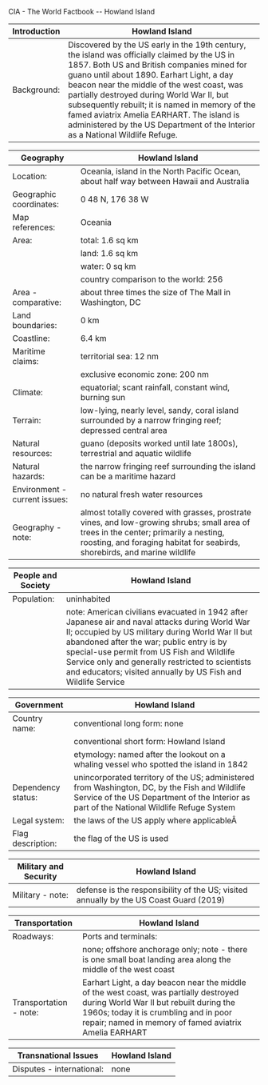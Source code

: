 CIA - The World Factbook -- Howland Island

| Introduction | Howland Island |
| --- | --- |
| Background: | Discovered by the US early in the 19th century, the island was officially claimed by the US in 1857. Both US and British companies mined for guano until about 1890. Earhart Light, a day beacon near the middle of the west coast, was partially destroyed during World War II, but subsequently rebuilt; it is named in memory of the famed aviatrix Amelia EARHART. The island is administered by the US Department of the Interior as a National Wildlife Refuge. |

| Geography | Howland Island |
| --- | --- |
| Location: | Oceania, island in the North Pacific Ocean, about half way between Hawaii and Australia |
| Geographic coordinates: | 0 48 N, 176 38 W |
| Map references: | Oceania |
| Area: | total: 1.6 sq km |
| | land: 1.6 sq km |
| | water: 0 sq km |
| | country comparison to the world: 256 |
| Area - comparative: | about three times the size of The Mall in Washington, DC |
| Land boundaries: | 0 km |
| Coastline: | 6.4 km |
| Maritime claims: | territorial sea: 12 nm |
| | exclusive economic zone: 200 nm |
| Climate: | equatorial; scant rainfall, constant wind, burning sun |
| Terrain: | low-lying, nearly level, sandy, coral island surrounded by a narrow fringing reef; depressed central area |
| Natural resources: | guano (deposits worked until late 1800s), terrestrial and aquatic wildlife |
| Natural hazards: | the narrow fringing reef surrounding the island can be a maritime hazard |
| Environment - current issues: | no natural fresh water resources |
| Geography - note: | almost totally covered with grasses, prostrate vines, and low-growing shrubs; small area of trees in the center; primarily a nesting, roosting, and foraging habitat for seabirds, shorebirds, and marine wildlife |

| People and Society | Howland Island |
| --- | --- |
| Population: | uninhabited |
| | note: American civilians evacuated in 1942 after Japanese air and naval attacks during World War II; occupied by US military during World War II but abandoned after the war; public entry is by special-use permit from US Fish and Wildlife Service only and generally restricted to scientists and educators; visited annually by US Fish and Wildlife Service |

| Government | Howland Island |
| --- | --- |
| Country name: | conventional long form: none |
| | conventional short form: Howland Island |
| | etymology: named after the lookout on a whaling vessel who spotted the island in 1842 |
| Dependency status: | unincorporated territory of the US; administered from Washington, DC, by the Fish and Wildlife Service of the US Department of the Interior as part of the National Wildlife Refuge System |
| Legal system: | the laws of the US apply where applicableÂ  |
| Flag description: | the flag of the US is used |

| Military and Security | Howland Island |
| --- | --- |
| Military - note: | defense is the responsibility of the US; visited annually by the US Coast Guard (2019) |

| Transportation | Howland Island |
| --- | --- |
| Roadways: | Ports and terminals: |
| | none; offshore anchorage only; note - there is one small boat landing area along the middle of the west coast |
| Transportation - note: | Earhart Light, a day beacon near the middle of the west coast, was partially destroyed during World War II but rebuilt during the 1960s; today it is crumbling and in poor repair; named in memory of famed aviatrix Amelia EARHART |

| Transnational Issues | Howland Island |
| --- | --- |
| Disputes - international: | none |
